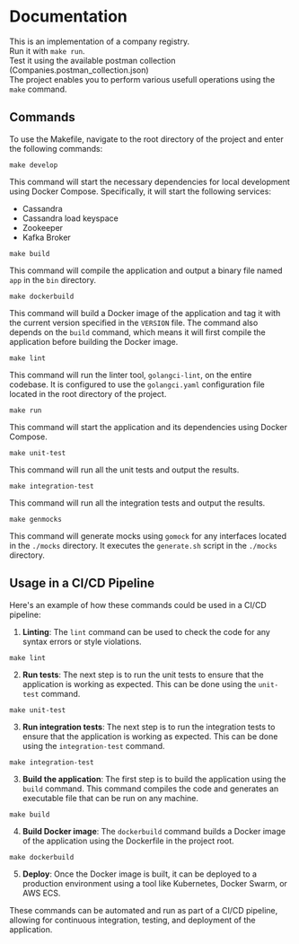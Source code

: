 # Documentation

This is an implementation of a company registry.  
Run it with `make run`.  
Test it using the available postman collection (Companies.postman_collection.json)   
The project enables you to perform various usefull operations using the `make` command. 

## Commands
To use the Makefile, navigate to the root directory of the project and enter the following commands:

```shell
make develop
```

This command will start the necessary dependencies for local development using Docker Compose. Specifically, it will start the following services:

- Cassandra
- Cassandra load keyspace
- Zookeeper
- Kafka Broker

```shell
make build
```

This command will compile the application and output a binary file named `app` in the `bin` directory.

```shell
make dockerbuild
```

This command will build a Docker image of the application and tag it with the current version specified in the `VERSION` file. The command also depends on the `build` command, which means it will first compile the application before building the Docker image.

```shell
make lint
```

This command will run the linter tool, `golangci-lint`, on the entire codebase. It is configured to use the `golangci.yaml` configuration file located in the root directory of the project.

```shell
make run
```

This command will start the application and its dependencies using Docker Compose.

```shell
make unit-test
```

This command will run all the unit tests and output the results.
```shell
make integration-test
```

This command will run all the integration tests and output the results.
```shell
make genmocks
```

This command will generate mocks using `gomock` for any interfaces located in the `./mocks` directory. It executes the `generate.sh` script in the `./mocks` directory.


## Usage in a CI/CD Pipeline

Here's an example of how these commands could be used in a CI/CD pipeline:

1. **Linting**: The `lint` command can be used to check the code for any syntax errors or style violations.

```shell
make lint
```
2. **Run tests**: The next step is to run the unit tests to ensure that the application is working as expected. This can be done using the `unit-test` command.

```shell
make unit-test
```
3. **Run integration tests**: The next step is to run the integration tests to ensure that the application is working as expected. This can be done using the `integration-test` command.

```shell
make integration-test
```

3. **Build the application**: The first step is to build the application using the `build` command. This command compiles the code and generates an executable file that can be run on any machine.

```shell
make build
```

4. **Build Docker image**: The `dockerbuild` command builds a Docker image of the application using the Dockerfile in the project root.

```shell
make dockerbuild
```

5. **Deploy**: Once the Docker image is built, it can be deployed to a production environment using a tool like Kubernetes, Docker Swarm, or AWS ECS.

These commands can be automated and run as part of a CI/CD pipeline, allowing for continuous integration, testing, and deployment of the application.